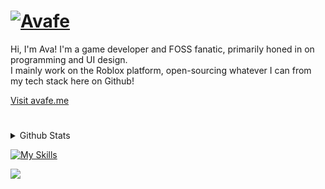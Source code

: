 # [![Avafe](https://github.com/ImAvafe/imavafe/assets/65048459/d752cfe5-7e70-4d9f-8cde-fc7d862d09d0)](https://avafe.me)

Hi, I'm Ava! I'm a game developer and FOSS fanatic, primarily honed in on programming and UI design.
<br>
I mainly work on the Roblox platform, open-sourcing whatever I can from my tech stack here on Github!

[Visit avafe.me](https://avafe.me)

#

<details>
  <summary>Github Stats</summary>
  
  <a href="#">![Github stats](https://github-readme-stats.vercel.app/api?username=imavafe&theme=material-palenight&count_private=true&hide_border=true&line_height=20)</a>
  <a href="#">![Top Langs](https://github-readme-stats.vercel.app/api/top-langs/?username=imavafe&layout=compact&theme=material-palenight&count_private=true&hide_border=true)</a>
</details>

[![My Skills](https://skillicons.dev/icons?i=robloxstudio,vscode,git,blender,figma,html,css)](https://skillicons.dev)

<a href="https://discord.gg/fyeYey62Dm"><img src="https://dcbadge.vercel.app/api/server/fyeYey62Dm">
